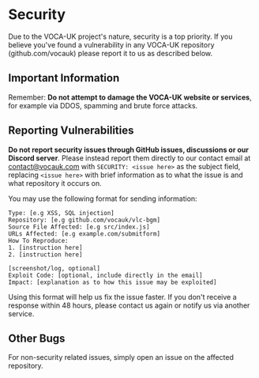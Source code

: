 # Security
Due to the VOCA-UK project's nature, security is a top priority. If you believe you've found a vulnerability in any VOCA-UK repository (github.com/vocauk) please 
report it to us as described below.

## Important Information
Remember: **Do not attempt to damage the VOCA-UK website or services**, for example via DDOS, spamming and brute force attacks.

## Reporting Vulnerabilities
**Do not report security issues through GitHub issues, discussions or our Discord server**.
Please instead report them directly to our contact email at contact@vocauk.com with ``SECURITY: <issue here>`` as the subject field, replacing ``<issue here>`` with brief information as to what the issue is 
and what repository it occurs on.

You may use the following format for sending information:
```
Type: [e.g XSS, SQL injection]
Repository: [e.g github.com/vocauk/vlc-bgm]
Source File Affected: [e.g src/index.js]
URLs Affected: [e.g example.com/submitform]
How To Reproduce:
1. [instruction here]
2. [instruction here]

[screenshot/log, optional]
Exploit Code: [optional, include directly in the email]
Impact: [explanation as to how this issue may be exploited]
```

Using this format will help us fix the issue faster. If you don't receive a response within 48 hours, please contact us again or notify us via another service.

## Other Bugs
For non-security related issues, simply open an issue on the affected repository.
